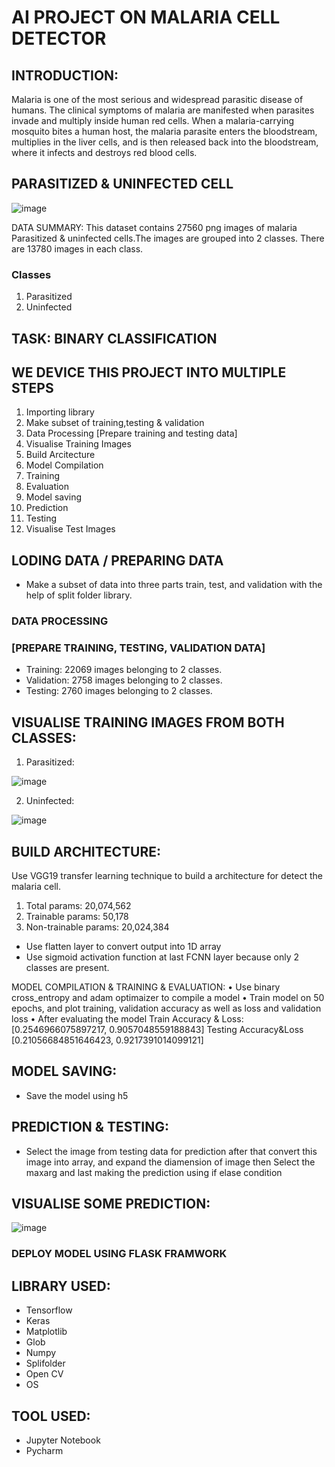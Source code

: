 # AI PROJECT ON MALARIA CELL DETECTOR

## INTRODUCTION:
Malaria is one of the most serious and widespread parasitic disease of humans. The clinical symptoms of malaria are manifested when parasites invade and multiply inside human red cells.
When a malaria-carrying mosquito bites a human host, the malaria parasite enters the bloodstream, multiplies in the liver cells, and is then released back into the bloodstream, where it infects and destroys red blood cells.

## PARASITIZED & UNINFECTED CELL

![image](https://user-images.githubusercontent.com/101791322/195879347-b23245da-8633-472b-ba52-4292bb1b9c75.png)


DATA SUMMARY:
This dataset contains 27560 png images of malaria Parasitized & uninfected cells.The images are grouped into 2 classes. There are 13780 images in each class.

### Classes
1. Parasitized
2. Uninfected

## TASK: BINARY CLASSIFICATION

## WE DEVICE THIS PROJECT INTO MULTIPLE STEPS
1. Importing library
2. Make subset of training,testing & validation
3. Data Processing [Prepare training and testing data]
4. Visualise Training Images
5. Build Arcitecture
6. Model Compilation
7. Training
8. Evaluation
9. Model saving
10. Prediction
11. Testing
12. Visualise Test Images

## LODING DATA / PREPARING DATA
* Make a subset of data into three parts train, test, and validation with the help of split folder library.

### DATA PROCESSING 
### [PREPARE TRAINING, TESTING, VALIDATION DATA]
* Training:   22069 images belonging to 2 classes.
* Validation: 2758 images belonging to 2 classes.
* Testing:    2760 images belonging to 2 classes.

## VISUALISE TRAINING IMAGES FROM BOTH CLASSES:

1. Parasitized:

![image](https://user-images.githubusercontent.com/101791322/195880026-24bb5666-3350-4a44-a87a-010d2f833624.png)

2. Uninfected:

![image](https://user-images.githubusercontent.com/101791322/195880245-a31efd3c-e6a9-44c2-8ffd-4597e7accd67.png)


## BUILD ARCHITECTURE:
Use VGG19 transfer learning technique to build a architecture for detect the malaria cell.
1. Total params: 20,074,562
2. Trainable params: 50,178
3. Non-trainable params: 20,024,384
* Use flatten layer to convert output into 1D array
* Use sigmoid activation function at last FCNN layer because only 2 classes are present.

MODEL COMPILATION & TRAINING & EVALUATION:
•	Use binary cross_entropy and adam optimaizer to compile a model
•	Train model on 50 epochs, and plot training, validation accuracy as well as loss and validation loss
•	After evaluating the model 
Train Accuracy & Loss: [0.2546966075897217, 0.9057048559188843]
Testing Accuracy&Loss [0.21056684851646423, 0.9217391014099121]


## MODEL SAVING:
* Save the model using h5

## PREDICTION & TESTING:
* Select the image from testing data for prediction after that convert
this image into array, and expand the diamension of image then
Select the maxarg and last making the prediction using if elase 
condition 

## VISUALISE SOME PREDICTION:

![image](https://user-images.githubusercontent.com/101791322/195880481-834a6ed9-b205-4474-83f7-8d203772213c.png)


### DEPLOY MODEL USING FLASK FRAMWORK

## LIBRARY USED: 
* Tensorflow
* Keras
* Matplotlib
* Glob
* Numpy
* Splifolder
* Open CV
* OS

## TOOL USED:
* Jupyter Notebook
* Pycharm 







